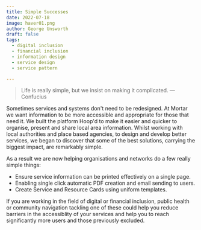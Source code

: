 ```yaml
---
title: Simple Successes
date: 2022-07-18
image: haver01.png
author: George Unsworth
draft: false
tags:
  - digital inclusion
  - financial inclusion
  - information design
  - service design
  - service pattern

---
```


> Life is really simple, but we insist on making it complicated. ― Confucius

Sometimes services and systems don't need to be redesigned. At Mortar we want information to be more accessible and appropriate for those that need it. We built the platform Hoop'd to make it easier and quicker to organise, present and share local area information. Whilst working with local authorities and place based agencies, to design and develop better services, we began to discover that some of the best solutions, carrying the biggest impact, are remarkably simple. 

As a result we are now helping organisations and networks do a few really simple things:

- Ensure service information can be printed effectively on a single page.
- Enabling single click automatic PDF creation and email sending to users.  
- Create Service and Resource Cards using uniform templates. 

If you are working in the field of digital or financial inclusion, public health or community navigation tackling one of these could help you reduce barriers in the accessiblity of your services and help you to reach significantly more users and those previously excluded.

